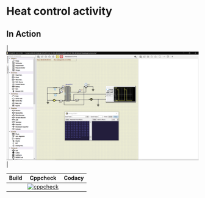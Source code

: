 # Heat control activity

## In Action
|![working](activity.png)|

|Build|Cppcheck|Codacy|
|:--:|:--:|:--:|
||[![cppcheck](https://github.com/Ashish291474/embc/actions/workflows/CodeQuality.yml/badge.svg)](https://github.com/Ashish291474/embc/actions/workflows/CodeQuality.yml)||

